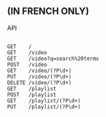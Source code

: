 (IN FRENCH ONLY)
----------------

API

<code>
GET    /
GET    /video
GET    /video?q=search%20terms
POST   /video
GET    /video/(?P<id>\d+) 
PUT    /video/(?P<id>\d+)
DELETE /video/(?P<id>\d+)
GET    /playlist
POST   /playlist
GET    /playlist/(?P<id>\d+)
PUT    /playlist/(?P<id>\d+)
</code>
